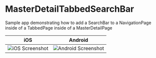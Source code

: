 # MasterDetailTabbedSearchBar
Sample app demonstrating how to add a SearchBar to a NavigationPage inside of a TabbedPage inside of a MasterDetailPage

iOS | Android
----|-------
![iOS Screenshot](https://user-images.githubusercontent.com/13558917/66337020-ed7bd480-e903-11e9-9891-fa7ebf0f1073.png) | ![Android Screenshot](https://user-images.githubusercontent.com/13558917/66336902-a1c92b00-e903-11e9-891b-acca58b490e1.png)
